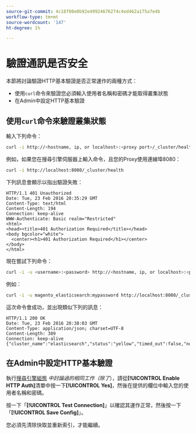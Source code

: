 ```yaml
---
source-git-commit: 4c18f00e0b92e49924676274c4ed462a175a7e4b
workflow-type: tm+mt
source-wordcount: '147'
ht-degree: 1%

---
```

# 驗證通訊是否安全

本節將討論驗證HTTP基本驗證是否正常運作的兩種方式：

* 使用`curl`命令來驗證您必須輸入使用者名稱和密碼才能取得叢集狀態
* 在Admin中設定HTTP基本驗證

## 使用`curl`命令來驗證叢集狀態

輸入下列命令：

```bash
curl -i http://<hostname, ip, or localhost>:<proxy port>/_cluster/health
```

例如，如果您在搜尋引擎伺服器上輸入命令，且您的Proxy使用連線埠8080：

```bash
curl -i http://localhost:8080/_cluster/health
```

下列訊息會顯示以指出驗證失敗：

```terminal
HTTP/1.1 401 Unauthorized
Date: Tue, 23 Feb 2016 20:35:29 GMT
Content-Type: text/html
Content-Length: 194
Connection: keep-alive
WWW-Authenticate: Basic realm="Restricted"
<html>
<head><title>401 Authorization Required</title></head>
<body bgcolor="white">
  <center><h1>401 Authorization Required</h1></center>
</body>
</html>
```

現在嘗試下列命令：

```bash
curl -i -u <username>:<password> http://<hostname, ip, or localhost>:<proxy port>/_cluster/health
```

例如：

```bash
curl -i -u magento_elasticsearch:mypassword http://localhost:8080/_cluster/health
```

這次命令會成功，並出現類似下列的訊息：

```terminal
HTTP/1.1 200 OK
Date: Tue, 23 Feb 2016 20:38:03 GMT
Content-Type: application/json; charset=UTF-8
Content-Length: 389
Connection: keep-alive
{"cluster_name":"elasticsearch","status":"yellow","timed_out":false,"number_of_nodes":1,"number_of_data_nodes":1,"active_primary_shards":5,"active_shards":5,"relocating_shards":0,"initializing_shards":0,"unassigned_shards":5,"delayed_unassigned_shards":0,"number_of_pending_tasks":0,"number_of_in_flight_fetch":0,"task_max_waiting_in_queue_millis":0,"active_shards_percent_as_number":50.0}
```

## 在Admin中設定HTTP基本驗證

執行[搜尋引擎組態](../configuration/search/configure-search-engine.md) *中討論過的相同工作（除了*），請從&#x200B;**[!UICONTROL Enable HTTP Auth]**&#x200B;清單中按一下&#x200B;**[!UICONTROL Yes]**，然後在提供的欄位中輸入您的使用者名稱和密碼。

按一下「**[!UICONTROL Test Connection]**」以確認其運作正常，然後按一下「**[!UICONTROL Save Config]**」。

您必須先清除快取並重新索引，才能繼續。
